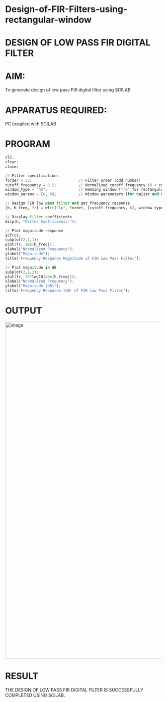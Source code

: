 # Design-of-FIR-Filters-using-rectangular-window
#  DESIGN OF LOW PASS FIR DIGITAL FILTER 

# AIM: 
          
  To generate design of low pass FIR digital filter using SCILAB 

# APPARATUS REQUIRED: 

  PC Installed with SCILAB 

# PROGRAM 
```python
clc;
clear;
close;

// Filter specifications
forder = 33;                     // Filter order (odd number)
cutoff_frequency = 0.2;          // Normalized cutoff frequency (0 < cutoff <= 0.5)
window_type = "hm";              // Hamming window ("re" for rectangular, "hm" for Hamming, etc.)
window_params = [0, 0];          // Window parameters (for Kaiser and Chebyshev windows)

// Design FIR low pass filter and get frequency response
[h, h_freq, fr] = wfir("lp", forder, [cutoff_frequency, 0], window_type, window_params);

// Display filter coefficients
disp(h, "Filter Coefficients:");

// Plot magnitude response
scf(0);
subplot(2,1,1);
plot(fr, abs(h_freq));
xlabel("Normalized Frequency");
ylabel("Magnitude");
title("Frequency Response Magnitude of FIR Low Pass Filter");

// Plot magnitude in dB
subplot(2,1,2);
plot(fr, 20*log10(abs(h_freq)));
xlabel("Normalized Frequency");
ylabel("Magnitude (dB)");
title("Frequency Response (dB) of FIR Low Pass Filter");
```


# OUTPUT
<img width="1919" height="1079" alt="image" src="https://github.com/user-attachments/assets/30adb8f9-45d3-4cbf-9557-a99d2a9e27f8" />


# RESULT
THE DESIGN OF LOW PASS FIR DIGITAL FILTER IS SUCCESSFULLY COMPLETED USING SCILAB.
